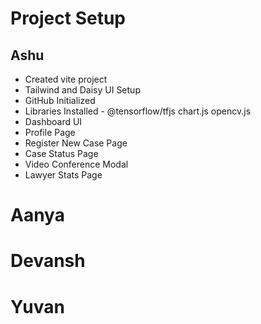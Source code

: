 # Project Setup

## Ashu

- Created vite project
- Tailwind and Daisy UI Setup
- GitHub Initialized
- Libraries Installed - @tensorflow/tfjs chart.js opencv.js
- Dashboard UI
- Profile Page
- Register New Case Page
- Case Status Page
- Video Conference Modal
- Lawyer Stats Page

# Aanya

# Devansh

# Yuvan

